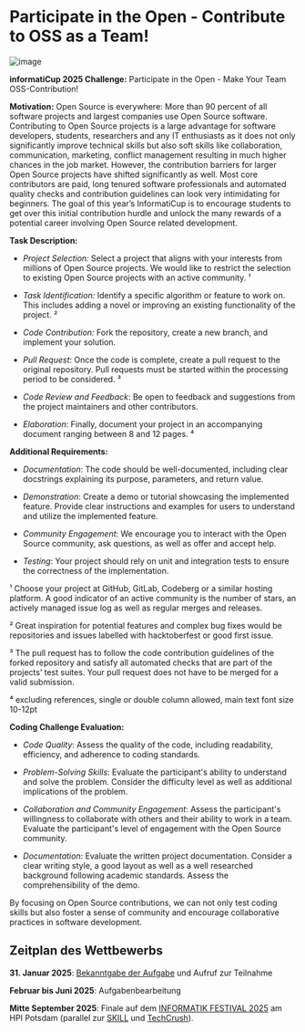 # Participate in the Open - Contribute to OSS as a Team!

![image](https://github.com/user-attachments/assets/4cf08571-841a-4749-b62c-96974c0571e8)

**informatiCup 2025 Challenge:** Participate in the Open \- Make Your Team OSS-Contribution\!

**Motivation:** Open Source is everywhere: More than 90 percent of all software projects and largest companies use Open Source software. Contributing to Open Source projects is a large advantage for software developers, students, researchers and any IT enthusiasts as it does not only significantly improve technical skills but also soft skills like collaboration, communication, marketing, conflict management resulting in much higher chances in the job market. However, the contribution barriers for larger Open Source projects have shifted significantly as well. Most core contributors are paid, long tenured software professionals and automated quality checks and contribution guidelines can look very intimidating for beginners. The goal of this year’s InformatiCup is to encourage students to get over this initial contribution hurdle and unlock the many rewards of a potential career involving Open Source related development.

**Task Description:**

* *Project Selection:* Select a project that aligns with your interests from millions of Open Source projects. We would like to restrict the selection to existing Open Source projects with an active community. ¹

* *Task Identification:* Identify a specific algorithm or feature to work on. This includes adding a novel or improving an existing functionality of the project. ²

* *Code Contribution:* Fork the repository, create a new branch, and implement your solution.

* *Pull Request*: Once the code is complete, create a pull request to the original repository. Pull requests must be started within the processing period to be considered. ³

* *Code Review and Feedback*: Be open to feedback and suggestions from the project maintainers and other contributors.

* *Elaboration*: Finally, document your project in an accompanying document ranging between 8 and 12 pages. ⁴

**Additional Requirements:**

* *Documentation*: The code should be well-documented, including clear docstrings explaining its purpose, parameters, and return value.

* *Demonstration*: Create a demo or tutorial showcasing the implemented feature. Provide clear instructions and examples for users to understand and utilize the implemented feature.

* *Community Engagement*: We encourage you to interact with the Open Source community, ask questions, as well as offer and accept help.

* *Testing*: Your project should rely on unit and integration tests to ensure the correctness of the implementation.

¹ Choose your project at GitHub, GitLab, Codeberg or a similar hosting platform. A good indicator of an active community is the number of stars, an actively managed issue log as well as regular merges and releases.

² Great inspiration for potential features and complex bug fixes would be repositories and issues labelled with hacktoberfest or good first issue.

³ The pull request has to follow the code contribution guidelines of the forked repository and satisfy all automated checks that are part of the projects’ test suites. Your pull request does not have to be merged for a valid submission.

⁴ excluding references, single or double column allowed, main text font size 10-12pt

**Coding Challenge Evaluation:**

* *Code Quality*: Assess the quality of the code, including readability, efficiency, and adherence to coding standards.

* *Problem-Solving Skills*: Evaluate the participant's ability to understand and solve the problem. Consider the difficulty level as well as additional implications of the problem.

* *Collaboration and Community Engagement*: Assess the participant's willingness to collaborate with others and their ability to work in a team. Evaluate the participant's level of engagement with the Open Source community.

* *Documentation*: Evaluate the written project documentation. Consider a clear writing style, a good layout as well as a well researched background following academic standards. Assess the comprehensibility of the demo.

By focusing on Open Source contributions, we can not only test coding skills but also foster a sense of community and encourage collaborative practices in software development.

## Zeitplan des Wettbewerbs

**31\. Januar 2025**: [Bekanntgabe der Aufgabe](https://informaticup.gi.de/) und Aufruf zur Teilnahme

**Februar bis Juni 2025**: Aufgabenbearbeitung

**Mitte September 2025**: Finale auf dem [INFORMATIK FESTIVAL 2025](https://informatik2025.gi.de/) am HPI Potsdam (parallel zur [SKILL](https://skill.gi.de/) und [TechCrush](https://techcrush.org/)).

